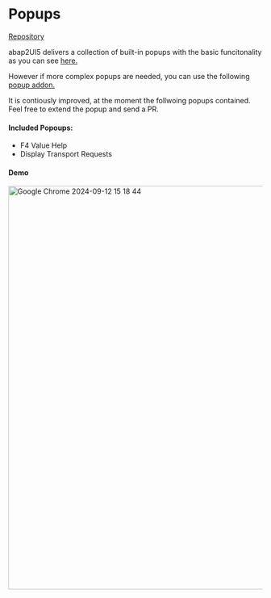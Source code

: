 # Popups

<i class="fa-brands fa-github"></i> [Repository](https://github.com/abap2UI5-addons/popups)

abap2UI5 delivers a collection of built-in popups with the basic funcitonality as you can see [here.](/development/popups)

However if more complex popups are needed, you can use the following [popup addon.](https://github.com/abap2UI5-addons/popups)

It is contiously improved, at the moment the follwoing popups contained. Feel free to extend the popup and send a PR.

#### Included Popoups:
* F4 Value Help
* Display Transport Requests


#### Demo

<img width="800" alt="Google Chrome 2024-09-12 15 18 44" src="https://github.com/user-attachments/assets/130dd242-bd05-46eb-9ebc-1f2fad9716c9">

